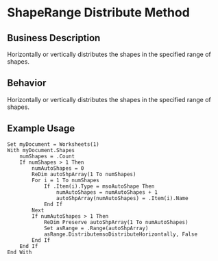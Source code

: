 # ShapeRange Distribute Method

## Business Description
Horizontally or vertically distributes the shapes in the specified range of shapes.

## Behavior
Horizontally or vertically distributes the shapes in the specified range of shapes.

## Example Usage
```vba
Set myDocument = Worksheets(1) 
With myDocument.Shapes 
    numShapes = .Count 
    If numShapes > 1 Then 
        numAutoShapes = 0 
        ReDim autoShpArray(1 To numShapes) 
        For i = 1 To numShapes 
            If .Item(i).Type = msoAutoShape Then 
                numAutoShapes = numAutoShapes + 1 
                autoShpArray(numAutoShapes) = .Item(i).Name 
            End If 
        Next 
        If numAutoShapes > 1 Then 
            ReDim Preserve autoShpArray(1 To numAutoShapes) 
            Set asRange = .Range(autoShpArray) 
            asRange.DistributemsoDistributeHorizontally, False 
        End If 
    End If 
End With
```